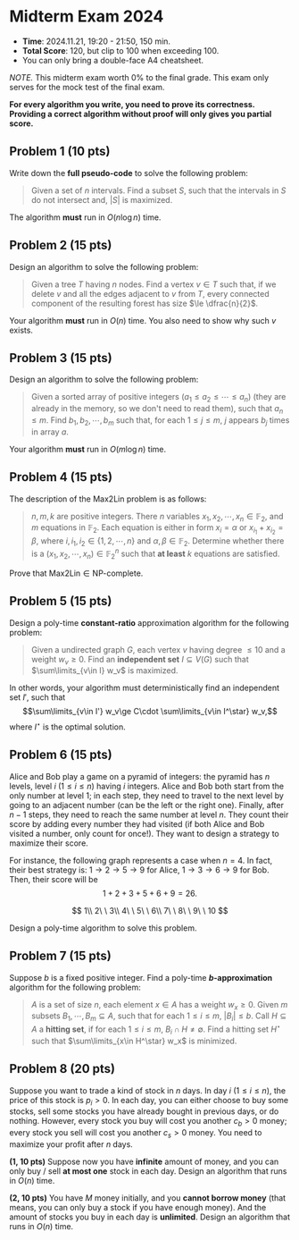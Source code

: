 # Midterm Exam 2024

- **Time**: 2024.11.21, 19:20 - 21:50, $150$ min.
- **Total Score**: $120$, but clip to $100$ when exceeding $100$.
- You can only bring a double-face A4 cheatsheet.

_NOTE._ This midterm exam worth $0\%$ to the final grade. This exam only serves for the mock test of the final exam.

**For every algorithm you write, you need to prove its correctness. Providing a correct algorithm without proof will only gives you partial score.**

## Problem 1 ($10$ pts)

Write down the **full pseudo-code** to solve the following problem:
> Given a set of $n$ intervals. Find a subset $S$, such that the intervals in $S$ do not intersect and, $|S|$ is maximized.

The algorithm **must** run in $O(n\log n)$ time.

## Problem 2 ($15$ pts)

Design an algorithm to solve the following problem:
> Given a tree $T$ having $n$ nodes. Find a vertex $v\in T$ such that, if we delete $v$ and all the edges adjacent to $v$ from $T$, every connected component of the resulting forest has size $\le \dfrac{n}{2}$.

Your algorithm **must** run in $O(n)$ time. You also need to show why such $v$ exists.

## Problem 3 ($15$ pts)

Design an algorithm to solve the following problem:
> Given a sorted array of positive integers $(a_1\le a_2\le \cdots\le a_n)$ (they are already in the memory, so we don't need to read them), such that $a_n\le m$. Find $b_1,b_2,\cdots,b_m$ such that, for each $1\le j\le m$, $j$ appears $b_j$ times in array $a$.

Your algorithm **must** run in $O(m\log n)$ time.

## Problem 4 ($15$ pts)

The description of the $\mathsf{Max2Lin}$ problem is as follows:
> $n,m,k$ are positive integers. There $n$ variables $x_1,x_2,\cdots,x_n\in \mathbb{F}_2$, and $m$ equations in $\mathbb{F}_2$. Each equation is either in form $x_i=\alpha$ or $x_{i_1}+x_{i_2}=\beta$, where $i,i_1,i_2\in \{1,2,\cdots,n\}$ and $\alpha,\beta\in \mathbb{F}_2$. Determine whether there is a $(x_1,x_2,\cdots,x_n)\in \mathbb{F}_2^n$ such that **at least** $k$ equations are satisfied.

Prove that $\mathsf{Max2Lin}\in \mathsf{NP}$-$\mathsf{complete}$.

## Problem 5 ($15$ pts)

Design a poly-time **constant-ratio** approximation algorithm for the following problem:
> Given a undirected graph $G$, each vertex $v$ having degree $\le 10$ and a weight $w_v\ge 0$. Find an **independent set** $I\subseteq V(G)$ such that $\sum\limits_{v\in I} w_v$ is maximized.

In other words, your algorithm must deterministically find an independent set $I'$, such that
$$\sum\limits_{v\in I'} w_v\ge C\cdot \sum\limits_{v\in I^\star} w_v,$$
where $I^\star$ is the optimal solution.

## Problem 6 ($15$ pts)

Alice and Bob play a game on a pyramid of integers: the pyramid has $n$ levels, level $i$ ($1\le i\le n$) having $i$ integers. Alice and Bob both start from the only number at level $1$; in each step, they need to travel to the next level by going to an adjacent number (can be the left or the right one). Finally, after $n-1$ steps, they need to reach the same number at level $n$. They count their score by adding every number they had visited (if both Alice and Bob visited a number, only count for once!). They want to design a strategy to maximize their score.

For instance, the following graph represents a case when $n=4$. In fact, their best strategy is: $1\to 2\to 5\to 9$ for Alice, $1\to 3\to 6\to 9$ for Bob. Then, their score will be
$$1+2+3+5+6+9=26.$$

$$
1\\
2\ \ 3\\
4\ \ 5\ \ 6\\
7\ \ 8\ \ 9\ \ 10
$$

Design a poly-time algorithm to solve this problem.

## Problem 7 ($15$ pts)

Suppose $b$ is a fixed positive integer. Find a poly-time **$b$-approximation** algorithm for the following problem:
> $A$ is a set of size $n$, each element $x\in A$ has a weight $w_x\ge 0$. Given $m$ subsets $B_1,\cdots,B_m\subseteq A$, such that for each $1\le i\le m$, $|B_i|\le b$. Call $H\subseteq A$ a **hitting set**, if for each $1\le i\le m$, $B_i\cap H\neq \emptyset$. Find a hitting set $H^\star$ such that $\sum\limits_{x\in H^\star} w_x$ is minimized.

## Problem 8 ($20$ pts)

Suppose you want to trade a kind of stock in $n$ days. In day $i$ ($1\le i\le n$), the price of this stock is $p_i>0$. In each day, you can either choose to buy some stocks, sell some stocks you have already bought in previous days, or do nothing. However, every stock you buy will cost you another $c_b>0$ money; every stock you sell will cost you another $c_s>0$ money. You need to maximize your profit after $n$ days.

**(1, $10$ pts)** Suppose now you have **infinite** amount of money, and you can only buy / sell **at most one** stock in each day. Design an algorithm that runs in $O(n)$ time.

**(2, $10$ pts)** You have $M$ money initially, and you **cannot borrow money** (that means, you can only buy a stock if you have enough money). And the amount of stocks you buy in each day is **unlimited**. Design an algorithm that runs in $O(n)$ time.